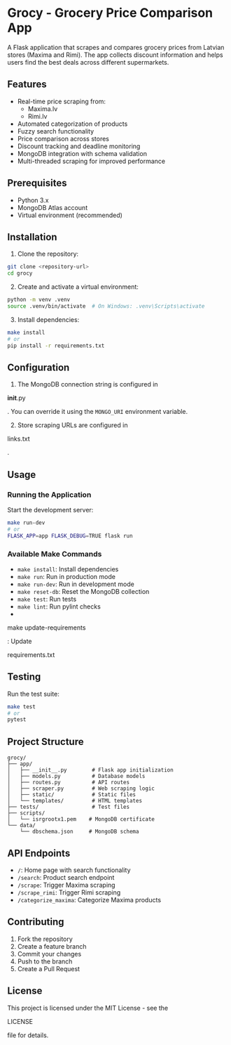 # Grocy - Grocery Price Comparison App

A Flask application that scrapes and compares grocery prices from Latvian stores (Maxima and Rimi). The app collects discount information and helps users find the best deals across different supermarkets.

## Features

- Real-time price scraping from:
  - Maxima.lv
  - Rimi.lv
- Automated categorization of products
- Fuzzy search functionality
- Price comparison across stores
- Discount tracking and deadline monitoring
- MongoDB integration with schema validation
- Multi-threaded scraping for improved performance

## Prerequisites

- Python 3.x
- MongoDB Atlas account
- Virtual environment (recommended)

## Installation

1. Clone the repository:
```sh
git clone <repository-url>
cd grocy
```

2. Create and activate a virtual environment:
```sh
python -m venv .venv
source .venv/bin/activate  # On Windows: .venv\Scripts\activate
```

3. Install dependencies:
```sh
make install
# or
pip install -r requirements.txt
```

## Configuration

1. The MongoDB connection string is configured in 

__init__.py

. You can override it using the `MONGO_URI` environment variable.

2. Store scraping URLs are configured in 

links.txt

.

## Usage

### Running the Application

Start the development server:
```sh
make run-dev
# or
FLASK_APP=app FLASK_DEBUG=TRUE flask run
```

### Available Make Commands

- `make install`: Install dependencies
- `make run`: Run in production mode
- `make run-dev`: Run in development mode
- `make reset-db`: Reset the MongoDB collection
- `make test`: Run tests
- `make lint`: Run pylint checks
- 

make update-requirements

: Update 

requirements.txt



## Testing

Run the test suite:
```sh
make test
# or
pytest
```

## Project Structure

```
grocy/
├── app/
│   ├── __init__.py        # Flask app initialization
│   ├── models.py          # Database models
│   ├── routes.py          # API routes
│   ├── scraper.py         # Web scraping logic
│   ├── static/            # Static files
│   └── templates/         # HTML templates
├── tests/                 # Test files
├── scripts/              
│   └── isrgrootx1.pem    # MongoDB certificate
└── data/
    └── dbschema.json     # MongoDB schema
```

## API Endpoints

- `/`: Home page with search functionality
- `/search`: Product search endpoint
- `/scrape`: Trigger Maxima scraping
- `/scrape_rimi`: Trigger Rimi scraping
- `/categorize_maxima`: Categorize Maxima products

## Contributing

1. Fork the repository
2. Create a feature branch
3. Commit your changes
4. Push to the branch
5. Create a Pull Request

## License

This project is licensed under the MIT License - see the 

LICENSE

 file for details.
